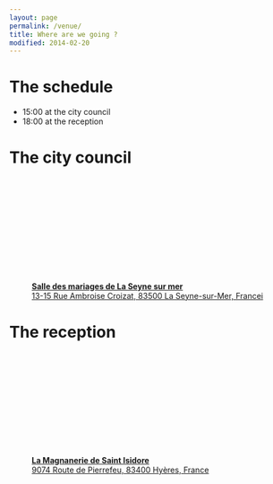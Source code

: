 ```yaml
---
layout: page
permalink: /venue/
title: Where are we going ?
modified: 2014-02-20
---
```


# The schedule

* 15:00 at the city council
* 18:00 at the reception

# The city council

<script type="text/javascript">
    function initialize() {
        // City council map
        var cityCouncilLatlng = new google.maps.LatLng(43.103341, 5.879964);
        var mapCityCouncilOptions = {
            center: cityCouncilLatlng,
            zoom: 16
        };
        var mapCityCouncil = new google.maps.Map(document.getElementById("map-city-council"),
            mapCityCouncilOptions);
        
        // To add the marker to the map, use the 'map' property
        var marker = new google.maps.Marker({
                position: cityCouncilLatlng,
                map: mapCityCouncil,
                title:"Salle des mariages de La Seyne sur mer"
        });

        // Reception Map
        var receptionLatlng = new google.maps.LatLng(43.1890367,6.1277288);
        var receptionMapOptions = {
            center: receptionLatlng,
            zoom: 10
        };
        var receptionMap = new google.maps.Map(document.getElementById("map-reception"),
            receptionMapOptions);
        
        // To add the marker to the map, use the 'map' property
        var receptionMarker = new google.maps.Marker({
                position: receptionLatlng,
                map: receptionMap,
                title:"Magnanerie de Saint Isidore"
        });
    }
google.maps.event.addDomListener(window, 'load', initialize);
</script>

<figure class="half">
  <div id="map-city-council" class="map elem" style="height:0;padding-bottom: 40.25%;"></div>
  <p class="elem"><a href="https://www.google.com/maps/place/43%C2%B006'11.4%22N+5%C2%B052'48.2%22E/@43.103176,5.88007,14z/data=!3m1!4b1!4m2!3m1!1s0x0:0x0"><strong>Salle des mariages de La Seyne sur mer</strong><br />13-15 Rue Ambroise Croizat, 83500 La Seyne-sur-Mer, Francei</a></p> 
  <figcaption></figcaption>
</figure>


# The reception

<figure class="half">
  <div id="map-reception" class="map elem" style="height:0;padding-bottom: 40.25%;"></div>
  <p class="elem"><a href="https://www.google.co.jp/maps/place/La+Magnanerie+de+Saint+Isidore/@43.1890367,6.1277288,17z/data=!3m1!4b1!4m2!3m1!1s0x0:0xac93425c69b72207"><strong>La Magnanerie de Saint Isidore</strong><br />9074 Route de Pierrefeu, 83400 Hyères, France</a></p> 
  <figcaption></figcaption>
</figure>
